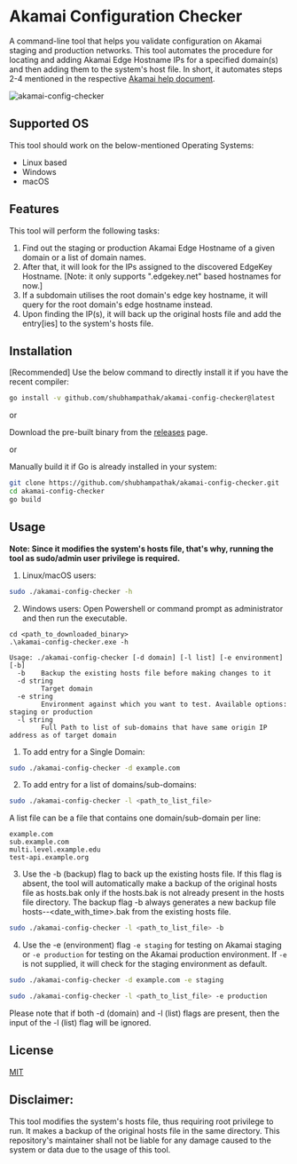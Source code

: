 # Akamai Configuration Checker
A command-line tool that helps you validate configuration on Akamai staging and production networks. This tool automates the procedure for locating and adding Akamai Edge Hostname IPs for a specified domain(s) and then adding them to the system's host file. In short, it automates steps 2-4 mentioned in the respective [Akamai help document](https://techdocs.akamai.com/api-acceleration/docs/test-stage).

![akamai-config-checker](https://github.com/shubhampathak/akamai-config-checker/assets/20816337/f6b29f70-8895-4a66-8f24-c350ab37a6ba)
## Supported OS
This tool should work on the below-mentioned Operating Systems:

- Linux based
- Windows 
- macOS

## Features

This tool will perform the following tasks:

1. Find out the staging or production Akamai Edge Hostname of a given domain or a list of domain names.
2. After that, it will look for the IPs assigned to the discovered EdgeKey Hostname. [Note: it only supports ".edgekey.net" based hostnames for now.]
3. If a subdomain utilises the root domain's edge key hostname, it will query for the root domain's edge hostname instead.
4. Upon finding the IP(s), it will back up the original hosts file and add the entry[ies] to the system's hosts file.

## Installation

[Recommended] Use the below command to directly install it if you have the recent compiler:

```bash
go install -v github.com/shubhampathak/akamai-config-checker@latest
```

or

Download the pre-built binary from the [releases](https://github.com/shubhampathak/akamai-config-checker/releases) page. 

or 

Manually build it if Go is already installed in your system:
``` bash
git clone https://github.com/shubhampathak/akamai-config-checker.git
cd akamai-config-checker
go build
```

## Usage

**Note: Since it modifies the system's hosts file, that's why, running the tool as sudo/admin user privilege is required.**

1. Linux/macOS users: 
```bash
sudo ./akamai-config-checker -h
```

2. Windows users:
Open Powershell or command prompt as administrator and then run the executable.
```
cd <path_to_downloaded_binary>
.\akamai-config-checker.exe -h
```

```
Usage: ./akamai-config-checker [-d domain] [-l list] [-e environment] [-b]
  -b    Backup the existing hosts file before making changes to it
  -d string
        Target domain
  -e string
        Environment against which you want to test. Available options: staging or production
  -l string
        Full Path to list of sub-domains that have same origin IP address as of target domain
```

1. To add entry for a Single Domain:
``` bash
sudo ./akamai-config-checker -d example.com
```

2. To add entry for a list of domains/sub-domains:
``` bash
sudo ./akamai-config-checker -l <path_to_list_file>
```

A list file can be a file that contains one domain/sub-domain per line:
```
example.com
sub.example.com
multi.level.example.edu
test-api.example.org
```

3. Use the -b (backup) flag to back up the existing hosts file. If this flag is absent, the tool will automatically make a backup of the original hosts file as hosts.bak only if the hosts.bak is not already present in the hosts file directory. The backup flag -b always generates a new backup file hosts--<date_with_time>.bak from the existing hosts file.

``` bash
sudo ./akamai-config-checker -l <path_to_list_file> -b
```

4. Use the -e (environment) flag `-e staging` for testing on Akamai staging or `-e production` for testing on the Akamai production environment. If `-e` is not supplied, it will check for the staging environment as default.
``` bash
sudo ./akamai-config-checker -d example.com -e staging
```
``` bash
sudo ./akamai-config-checker -l <path_to_list_file> -e production
```

Please note that if both -d (domain) and -l (list) flags are present, then the input of the -l (list) flag will be ignored.

## License

[MIT](https://github.com/shubhampathak/akamai-config-checker/blob/main/LICENSE)
## Disclaimer:

This tool modifies the system's hosts file, thus requiring root privilege to run. It makes a backup of the original hosts file in the same directory. This repository's maintainer shall not be liable for any damage caused to the system or data due to the usage of this tool.

